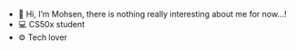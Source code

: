 - 👋 Hi, I’m Mohsen, there is nothing really interesting about me for now...!
- 💻 CS50x student
- ⚙️ Tech lover
<!---
Mohseniqr/Mohseniqr is a ✨ special ✨ repository because its `README.md` (this file) appears on your GitHub profile.
You can click the Preview link to take a look at your changes.
--->
